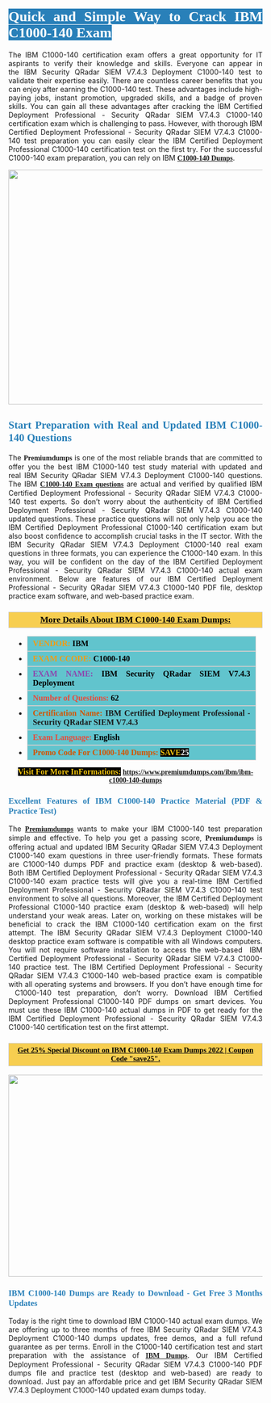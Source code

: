 <h1 style="text-align: justify;"><span style="color:#ffffff;"><span style="font-family:Georgia,serif;"><strong><span style="background-color:#2980b9;">Quick and Simple Way to Crack IBM C1000-140 Exam</span></strong></span></span></h1>

<p style="text-align: justify;">The IBM C1000-140 certification exam offers a great opportunity for IT aspirants to verify their knowledge and skills. Everyone can appear in the IBM Security QRadar SIEM V7.4.3 Deployment C1000-140 test to validate their expertise easily. There are countless career benefits that you can enjoy after earning the C1000-140 test. These advantages include high-paying jobs, instant promotion, upgraded skills, and a badge of proven skills. You can gain all these advantages after cracking the IBM Certified Deployment Professional - Security QRadar SIEM V7.4.3 C1000-140 certification exam which is challenging to pass. However, with thorough IBM Certified Deployment Professional - Security QRadar SIEM V7.4.3 C1000-140 test preparation you can easily clear the IBM Certified Deployment Professional C1000-140 certification test on the first try. For the successful C1000-140 exam preparation, you can rely on IBM <span style="font-family:Georgia,serif;"><strong><a href="https://www.premiumdumps.com/ibm/ibm-c1000-140-dumps">C1000-140 Dumps</a></strong></span>.</p>

<p style="text-align: center;"><a href="https://www.premiumdumps.com/ibm/ibm-c1000-140-dumps"><img alt="" src="https://i.imgur.com/KJGzbJ2.jpeg" style="width: 700px; height: 465px;" /></a></p>

<h2 style="text-align: justify;"><span style="color:#2980b9;"><span style="font-family:Georgia,serif;"><strong>Start Preparation with Real and Updated IBM C1000-140 Questions</strong></span></span></h2>

<p style="text-align: justify;">The <span style="font-size:14px;"><span style="font-family:Georgia,serif;"><strong>Premiumdumps</strong></span></span> is one of the most reliable brands that are committed to offer you the best IBM C1000-140 test study material with updated and real IBM Security QRadar SIEM V7.4.3 Deployment C1000-140 questions. The IBM <span style="font-family:Georgia,serif;"><strong><a href="https://www.premiumdumps.com/ibm/ibm-c1000-140-dumps">C1000-140 Exam questions</a></strong></span> are actual and verified by qualified IBM Certified Deployment Professional - Security QRadar SIEM V7.4.3 C1000-140 test experts. So don’t worry about the authenticity of IBM Certified Deployment Professional - Security QRadar SIEM V7.4.3 C1000-140 updated questions. These practice questions will not only help you ace the IBM Certified Deployment Professional C1000-140 certification exam but also boost confidence to accomplish crucial tasks in the IT sector. With the IBM Security QRadar SIEM V7.4.3 Deployment C1000-140 real exam questions in three formats, you can experience the C1000-140 exam. In this way, you will be confident on the day of the IBM Certified Deployment Professional - Security QRadar SIEM V7.4.3 C1000-140 actual exam environment. Below are features of our IBM Certified Deployment Professional - Security QRadar SIEM V7.4.3 C1000-140 PDF file, desktop practice exam software, and web-based practice exam.</p>

<h3 style="background: #f7ce50; border: 1px solid rgb(204, 204, 204); padding: 5px 10px; text-align: center;"><span style="font-family:Georgia,serif;"><u><u><span style="color:#000000;"><span style="font-size:11pt"><span style="line-height:normal"><b><span style="font-size:13.0pt"><span cambria="">More Details About IBM C1000-140 Exam Dumps:</span></span></b></span></span></span></u></u></span></h3>

<ul>
	<li style="margin:0cm 10pt">
	<div style="background:#61c4cd; border: 1px solid rgb(204, 204, 204); padding: 5px 10px; text-align: justify;"><span style="font-family:Georgia,serif;"><span style="font-size:11pt"><span style="line-height:normal"><b><span style="font-size:12.0pt"><span new="" roman="" times=""><span style="color:#f39c12;">VENDOR:</span> <span style="color:#000000;">IBM</span></span></span></b></span></span></span></div>
	</li>
	<li style="margin:0cm 10pt">
	<div style="background: #61c4cd; border: 1px solid rgb(204, 204, 204); padding: 5px 10px; text-align: justify;"><span style="font-family:Georgia,serif;"><span style="font-size:11pt"><span style="line-height:normal"><b><span style="font-size:12.0pt"><span new="" roman="" times=""><span style="color:#f39c12;">EXAM CCODE:</span> <span style="color:#000000;">C1000-140</span></span></span></b></span></span></span></div>
	</li>
	<li style="margin:0cm 10pt">
	<div style="background: #61c4cd; border: 1px solid rgb(204, 204, 204); padding: 5px 10px; text-align: justify;"><span style="font-family:Georgia,serif;"><span style="font-size:11pt"><span style="line-height:normal"><b><span style="font-size:12.0pt"><span new="" roman="" times=""><span style="color:#8e44ad;">EXAM NAME:</span> <span style="color:#000000;">IBM Security QRadar SIEM V7.4.3 Deployment</span></span></span></b></span></span></span></div>
	</li>
	<li style="margin:0cm 10pt">
	<div style="background: #61c4cd; border: 1px solid rgb(204, 204, 204); padding: 5px 10px;"><span style="font-family:Georgia,serif;"><span style="font-size:11pt"><span style="line-height:normal"><b><span style="font-size:12.0pt"><span new="" roman="" times=""><span style="color:#e74c3c;">Number of Questions:</span><span style="color:#000000;"><span style="color:#f1c40f;"> </span>62</span></span></span></b></span></span></span></div>
	</li>
	<li style="margin:0cm 10pt">
	<div style="background: #61c4cd; border: 1px solid rgb(204, 204, 204); padding: 5px 10px; text-align: justify;"><span style="font-family:Georgia,serif;"><span style="font-size:11pt"><span style="line-height:normal"><b><span style="font-size:12.0pt"><span new="" roman="" times=""><span style="color:#d35400;">Certification Name:</span> IBM Certified Deployment Professional - Security QRadar SIEM V7.4.3</span></span></b></span></span></span></div>
	</li>
	<li style="margin:0cm 10pt">
	<div style="background: #61c4cd; border: 1px solid rgb(204, 204, 204); padding: 5px 10px; text-align: justify;"><span style="font-family:Georgia,serif;"><span style="font-size:11pt"><span style="line-height:normal"><b><span style="font-size:12.0pt"><span new="" roman="" times=""><span style="color:#e74c3c;">Exam Language:</span> <span style="color:#000000;">English</span></span></span></b></span></span></span></div>
	</li>
	<li style="margin:0cm 10pt">
	<div style="background: #61c4cd; border: 1px solid rgb(204, 204, 204); padding: 5px 10px;"><span style="font-family:Georgia,serif;"><span style="font-size:11pt"><span style="line-height:normal"><b><span style="font-size:12.0pt"><span new="" roman="" times=""><span style="color:#d35400;">Promo Code For C1000-140 Dumps:</span><span style="color:#f1c40f;"> <span style="background-color:#000000;">SAVE</span></span><span style="color:#ffffff;"><span style="background-color:#000000;">25</span></span></span></span></b></span></span></span></div>
	</li>
</ul>

<p style="text-align: center;"><span style="font-family:Georgia,serif;"><strong><span style="font-size:16px;"><span style="color:#f1c40f;"><span style="background-color:#000000;">Visit For More InFormations:</span></span></span> <a href="https://www.premiumdumps.com/ibm/ibm-c1000-140-dumps">https://www.premiumdumps.com/ibm/ibm-c1000-140-dumps</a></strong></span></p>

<h3 style="text-align: justify;"><span style="color:#2980b9;"><span style="font-family:Georgia,serif;"><strong><strong><strong>Excellent Features of IBM C1000-140 Practice Material (PDF & Practice Test)</strong></strong></strong></span></span></h3>

<p style="text-align: justify;">The <a href="https://www.premiumdumps.com/"><span style="font-size:14px;"><span style="font-family:Georgia,serif;"><strong>Premiumdumps</strong></span></span></a> wants to make your IBM C1000-140 test preparation simple and effective. To help you get a passing score, <span style="font-size:14px;"><span style="font-family:Georgia,serif;"><strong>Premiumdumps </strong></span></span>is offering actual and updated IBM Security QRadar SIEM V7.4.3 Deployment C1000-140 exam questions in three user-friendly formats. These formats are C1000-140 dumps PDF and practice exam (desktop & web-based). Both IBM Certified Deployment Professional - Security QRadar SIEM V7.4.3 C1000-140 exam practice tests will give you a real-time IBM Certified Deployment Professional - Security QRadar SIEM V7.4.3 C1000-140 test environment to solve all questions. Moreover, the IBM Certified Deployment Professional C1000-140 practice exam (desktop & web-based) will help understand your weak areas. Later on, working on these mistakes will be beneficial to crack the IBM C1000-140 certification exam on the first attempt. The IBM Security QRadar SIEM V7.4.3 Deployment C1000-140 desktop practice exam software is compatible with all Windows computers. You will not require software installation to access the web-based  IBM Certified Deployment Professional - Security QRadar SIEM V7.4.3 C1000-140 practice test. The IBM Certified Deployment Professional - Security QRadar SIEM V7.4.3 C1000-140 web-based practice exam is compatible with all operating systems and browsers. If you don’t have enough time for  C1000-140 test preparation, don’t worry. Download IBM Certified Deployment Professional C1000-140 PDF dumps on smart devices. You must use these IBM C1000-140 actual dumps in PDF to get ready for the IBM Certified Deployment Professional - Security QRadar SIEM V7.4.3 C1000-140 certification test on the first attempt.</p>

<h3 style="background: rgb(247, 206, 80); border: 1px solid rgb(204, 204, 204); padding: 5px 10px; text-align: center;"><span style="font-family:Georgia,serif;"><u><span style="color:#000000;"><span style="font-size:11pt;"><span style="line-height:normal;"><b><span cambria="">Get 25% Special Discount on IBM C1000-140 Exam Dumps 2022 | Coupon Code "save25".</span></b></span></span></span></u></span></h3>

<p style="text-align: center;"><strong><strong><a href="https://www.premiumdumps.com/ibm/ibm-c1000-140-dumps"><img alt="" src="https://i.imgur.com/lUqvVrJ.png" style="width: 700px; height: 400px;" /></a></strong></strong></p>

<h3 style="text-align: justify;"><strong><span style="color:#2980b9;"><span style="font-family:Georgia,serif;"><strong><strong><strong>IBM C1000-140 Dumps are Ready to Download - Get Free 3 Months Updates</strong></strong></strong></span></span></strong></h3>

<p style="text-align: justify;">Today is the right time to download IBM C1000-140 actual exam dumps. We are offering up to three months of free IBM Security QRadar SIEM V7.4.3 Deployment C1000-140 dumps updates, free demos, and a full refund guarantee as per terms. Enroll in the C1000-140 certification test and start preparation with the assistance of <span style="font-family:Georgia,serif;"><strong><a href="https://www.premiumdumps.com/ibm-exam-dumps">IBM Dumps</a></strong></span>. Our IBM Certified Deployment Professional - Security QRadar SIEM V7.4.3 C1000-140 PDF dumps file and practice test (desktop and web-based) are ready to download. Just pay an affordable price and get IBM Security QRadar SIEM V7.4.3 Deployment C1000-140 updated exam dumps today.</p>
